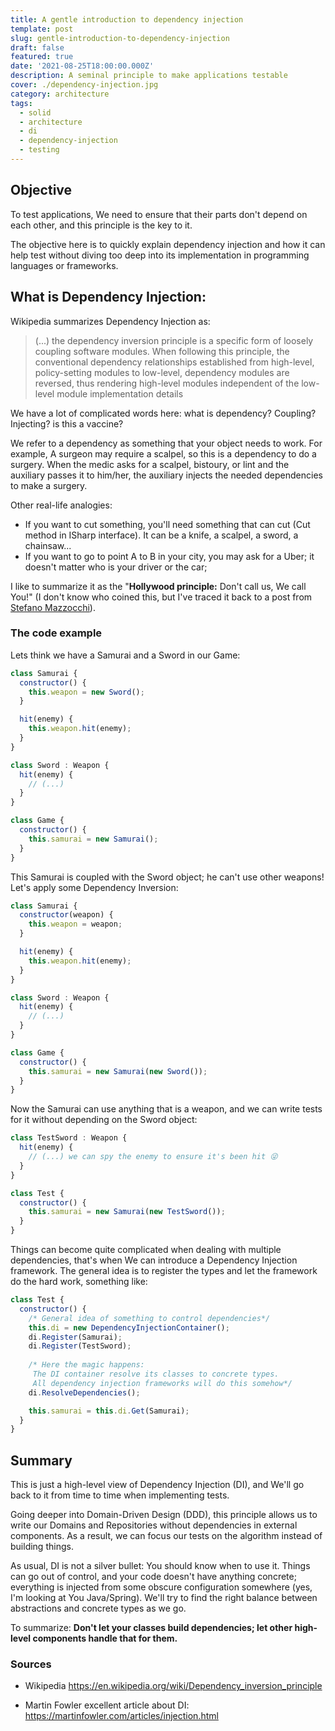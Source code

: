 ```yaml
---
title: A gentle introduction to dependency injection
template: post
slug: gentle-introduction-to-dependency-injection
draft: false
featured: true
date: '2021-08-25T18:00:00.000Z'
description: A seminal principle to make applications testable
cover: ./dependency-injection.jpg
category: architecture
tags:
  - solid
  - architecture
  - di
  - dependency-injection
  - testing
---
```

## Objective

To test applications, We need to ensure that their parts don't depend on each other, and this principle is the key to it.

The objective here is to quickly explain dependency injection and how it can help test without diving too deep into its implementation in programming languages or frameworks.

## What is Dependency Injection:

Wikipedia summarizes Dependency Injection as: 

> (...) the dependency inversion principle is a specific form of loosely coupling software modules. When following this principle, the conventional dependency relationships established from high-level, policy-setting modules to low-level, dependency modules are reversed, thus rendering high-level modules independent of the low-level module implementation details

We have a lot of complicated words here: what is dependency? Coupling? Injecting? is this a vaccine?

We refer to a dependency as something that your object needs to work. For example, A surgeon may require a scalpel, so this is a dependency to do a surgery. When the medic asks for a scalpel, bistoury, or lint and the auxiliary passes it to him/her, the auxiliary injects the needed dependencies to make a surgery.

Other real-life analogies:

-   If you want to cut something, you'll need something that can cut (Cut method in ISharp interface). It can be a knife, a scalpel, a sword, a chainsaw...
-   If you want to go to point A to B in your city, you may ask for a Uber; it doesn't matter who is your driver or the car;

I like to summarize it as the "**Hollywood principle:** Don't call us, We call You!" (I don't know who coined this, but I've traced it back to a post from [Stefano Mazzocchi](https://web.archive.org/web/20040202120126/http://www.betaversion.org/~stefano/linotype/news/38)). 

### The code example

Lets think we have a Samurai and a Sword in our Game:

```javascript
class Samurai {  
  constructor() {
    this.weapon = new Sword();
  }

  hit(enemy) {
    this.weapon.hit(enemy);    
  }
}

class Sword : Weapon {
  hit(enemy) {
    // (...)
  }  
}

class Game {
  constructor() {
    this.samurai = new Samurai();
  }
}
```

This Samurai is coupled with the Sword object; he can't use other weapons! Let's apply some Dependency Inversion:

```javascript
class Samurai {  
  constructor(weapon) {
    this.weapon = weapon;
  }

  hit(enemy) {
    this.weapon.hit(enemy);    
  }
}

class Sword : Weapon {
  hit(enemy) {
    // (...)
  }  
}

class Game {
  constructor() {
    this.samurai = new Samurai(new Sword());
  }
}
```

Now the Samurai can use anything that is a weapon, and we can write tests for it without depending on the Sword object:

```javascript
class TestSword : Weapon {
  hit(enemy) {
    // (...) we can spy the enemy to ensure it's been hit 😜
  }  
}

class Test {
  constructor() {
    this.samurai = new Samurai(new TestSword());
  }
}
```

Things can become quite complicated when dealing with multiple dependencies, that's when We can introduce a Dependency Injection framework. The general idea is to register the types and let the framework do the hard work, something like: 

```javascript
class Test {
  constructor() {
    /* General idea of something to control dependencies*/
    this.di = new DependencyInjectionContainer();
    di.Register(Samurai);
    di.Register(TestSword);
    
    /* Here the magic happens:
     The DI container resolve its classes to concrete types.
     All dependency injection frameworks will do this somehow*/
    di.ResolveDependencies();

    this.samurai = this.di.Get(Samurai);
  }
}
```

## Summary

This is just a high-level view of Dependency Injection (DI), and We'll go back to it from time to time when implementing tests. 

Going deeper into Domain-Driven Design (DDD), this principle allows us to write our Domains and Repositories without dependencies in external components. As a result, we can focus our tests on the algorithm instead of building things.

As usual, DI is not a silver bullet: You should know when to use it. Things can go out of control, and your code doesn't have anything concrete; everything is injected from some obscure configuration somewhere (yes, I'm looking at You Java/Spring). We'll try to find the right balance between abstractions and concrete types as we go.

To summarize: **Don't let your classes build dependencies; let other high-level components handle that for them.** 

### Sources

-   Wikipedia <https://en.wikipedia.org/wiki/Dependency_inversion_principle>

-   Martin Fowler excellent article about DI: <https://martinfowler.com/articles/injection.html>
